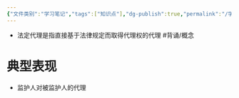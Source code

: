 ```yaml
---
{"文件类别":"学习笔记","tags":["知识点"],"dg-publish":true,"permalink":"/学习笔记/知识点cheese/法定代理/","dgPassFrontmatter":true,"created":"2024-07-31T16:07:07.021+08:00","updated":"2024-09-11T11:54:44.150+08:00"}
---
```


- 法定代理是指直接基于法律规定而取得代理权的代理 #背诵/概念 
# 典型表现
- 监护人对被监护人的代理